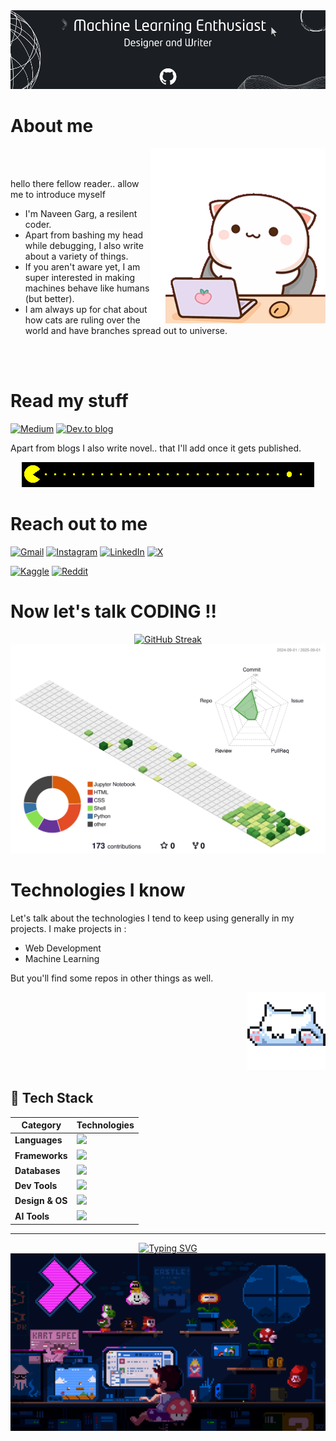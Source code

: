 <img src="./assets/profile_banner.png" />

# About me
<div>

<img align="right" width="280" src="./assets/cat_coding.gif">

</div>

<div>
<br> 
<br>

hello there fellow reader.. allow me to introduce myself
- I'm Naveen Garg, a resilent coder.
- Apart from bashing my head while debugging, I also write about a variety of things.
- If you aren't aware yet, I am super interested in making machines behave like humans (but better).
- I am always up for chat about how cats are ruling over the world and have branches spread out to universe.

<br>
<br>
</div>

# Read my stuff
[![Medium](https://img.shields.io/badge/Medium-12100E?style=for-the-badge&logo=medium&logoColor=white)](https://medium.com/@codenaveen)
[![Dev.to blog](https://img.shields.io/badge/dev.to-0A0A0A?style=for-the-badge&logo=dev.to&logoColor=white)](https://dev.to/codenaveen)

Apart from blogs I also write novel.. that I'll add once it gets published. 

<div align="center">
<img src="./assets/pacman.gif"/>
</div>

# Reach out to me
[![Gmail](https://img.shields.io/badge/Gmail-D14836?style=for-the-badge&logo=gmail&logoColor=white)](mailto:wrknvngrg@gmail.com)
[![Instagram](https://img.shields.io/badge/Instagram-%23E4405F.svg?style=for-the-badge&logo=Instagram&logoColor=white)](https://www.instagram.com/codenaveen/)
[![LinkedIn](https://img.shields.io/badge/linkedin-%230077B5.svg?style=for-the-badge&logo=linkedin&logoColor=white)](https://www.linkedin.com/in/codenaveen/)
[![X](https://img.shields.io/badge/X-%23000000.svg?style=for-the-badge&logo=X&logoColor=white)](https://x.com/codenaveen)

[![Kaggle](https://img.shields.io/badge/Kaggle-035a7d?style=for-the-badge&logo=kaggle&logoColor=white)](https://www.kaggle.com/codenaveen)
[![Reddit](https://img.shields.io/badge/Reddit-FF4500?style=for-the-badge&logo=reddit&logoColor=white)](https://www.reddit.com/user/CodeNaveen/)
</div>

# Now let's talk CODING !!

<div align="center">
<a href="https://git.io/streak-stats">
<img src="https://streak-stats.demolab.com?user=CodeNaveen-in&theme=highcontrast&hide_border=true" alt="GitHub Streak" />
</a>
</div>

<a href="https://github.com/yoshi389111/github-profile-3d-contrib">
<picture>
  <source media="(prefers-color-scheme: dark)" srcset="https://raw.githubusercontent.com/CodeNaveen-in/CodeNaveen-in/main/profile-3d-contrib/profile-night-view.svg">
  <img alt="CodeNaveen-in's GitHub Profile 3D Contrib" src="https://raw.githubusercontent.com/CodeNaveen-in/CodeNaveen-in/main/profile-3d-contrib/profile-green.svg">
</picture>
</a>

# Technologies I know
Let's talk about the technologies I tend to keep using generally in my projects. I make projects in : 
- Web Development
- Machine Learning

But you'll find some repos in other things as well.

<div align="right">
<img src="./assets/neko_white.gif" height="125px"/>
</div>

## 🚀 Tech Stack

| Category       | Technologies |
|----------------|--------------|
| **Languages**  | ![](https://go-skill-icons.vercel.app/api/icons?i=html,css,javascript,python,bash) |
| **Frameworks** | ![](https://go-skill-icons.vercel.app/api/icons?i=bootstrap,tailwind,flask,react,next) |
| **Databases**  | ![](https://go-skill-icons.vercel.app/api/icons?i=postgresql,sqlite,supabase) |
| **Dev Tools**  | ![](https://go-skill-icons.vercel.app/api/icons?i=git,github,vite,npm,api,huggingface) |
| **Design & OS**| ![](https://go-skill-icons.vercel.app/api/icons?i=vscode,postman,figma,linux,canva) |
| **AI Tools**   | ![](https://go-skill-icons.vercel.app/api/icons?i=gemini,chatgpt) |
---

<div align="center">

<a href="https://git.io/typing-svg">
<img src="https://readme-typing-svg.demolab.com?font=Zen+Dots&pause=1000&color=49F707&width=435&lines=Made+with+love+by+Naveen+Garg" alt="Typing SVG" />
</a>

<img src="./assets/mario_coding.gif"/>
</div>